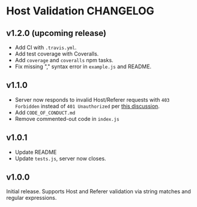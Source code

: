 # Host Validation CHANGELOG

## v1.2.0 (upcoming release)

- Add CI with `.travis.yml`.
- Add test coverage with Coveralls.
- Add `coverage` and `coveralls` npm tasks.
- Fix missing "," syntax error in `example.js` and README.

## v1.1.0

- Server now responds to invalid Host/Referer requests with `403 Forbidden` instead of `401 Unauthorized` per [this discussion](https://stackoverflow.com/questions/49481293/what-is-the-most-appropriate-http-status-code-for-invalid-host-referer-request-h).
- Add `CODE_OF_CONDUCT.md`
- Remove commented-out code in `index.js`

## v1.0.1

- Update README
- Update `tests.js`, server now closes.

## v1.0.0

Initial release. Supports Host and Referer validation via string matches and regular expressions.